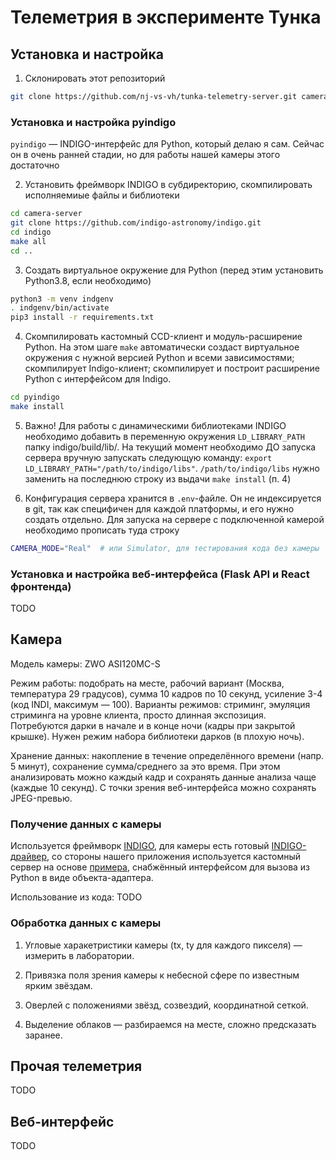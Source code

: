 # Телеметрия в эксперименте Тунка

## Установка и настройка

1. Склонировать этот репозиторий

```bash
git clone https://github.com/nj-vs-vh/tunka-telemetry-server.git camera-server
```

### Установка и настройка pyindigo

`pyindigo` — INDIGO-интерфейс для Python, который делаю я сам. Сейчас он в очень ранней стадии, но для работы нашей камеры этого достаточно

2. Установить фреймворк INDIGO в субдиректорию, скомпилировать исполняемиые файлы и библиотеки

```bash
cd camera-server
git clone https://github.com/indigo-astronomy/indigo.git
cd indigo
make all
cd ..
```

3. Создать виртуальное окружение для Python (перед этим установить Python3.8, если необходимо)

```bash
python3 -m venv indgenv
. indgenv/bin/activate
pip3 install -r requirements.txt
```

4. Скомпилировать кастомный CCD-клиент и модуль-расширение Python. На этом шаге `make` автоматически создаст виртуальное окружения с нужной версией Python и всеми зависимостями; скомпилирует Indigo-клиент; скомпилирует и построит расширение Python с интерфейсом для Indigo.

```bash
cd pyindigo
make install
```

5. Важно! Для работы с динамическими библиотеками INDIGO необходимо добавить в переменную окружения `LD_LIBRARY_PATH` папку indigo/build/lib/. На текущий момент необходимо ДО запуска сервера вручную запускать следующую команду: `export LD_LIBRARY_PATH="/path/to/indigo/libs"`. `/path/to/indigo/libs` нужно заменить на последнюю строку из выдачи `make install` (п. 4)

6. Конфигурация сервера хранится в `.env`-файле. Он не индексируется в git, так как специфичен для каждой платформы, и его нужно создать отдельно. Для запуска на сервере с подключенной камерой необходимо прописать туда строку

```bash
CAMERA_MODE="Real"  # или Simulator, для тестирования кода без камеры
```

### Установка и настройка веб-интерфейса (Flask API и React фронтенда)

TODO

## Камера

Модель камеры: ZWO ASI120MC-S

Режим работы: подобрать на месте, рабочий вариант (Москва, температура 29 градусов), сумма 10 кадров по 10 секунд, усиление 3-4 (код INDI, максимум — 100). Варианты режимов: стриминг, эмуляция стриминга на уровне клиента, просто длинная экспозиция. Потребуются дарки в начале и в конце ночи (кадры при закрытой крышке). Нужен режим набора библиотеки дарков (в плохую ночь).

Хранение данных: накопление в течение определённого времени (напр. 5 минут), сохранение сумма/среднего за это время. При этом анализировать можно каждый кадр и сохранять данные анализа чаще (каждые 10 секунд). С точки зрения веб-интерфейса можно сохранять JPEG-превью.

### Получение данных с камеры

Используется фреймворк [INDIGO](https://github.com/indigo-astronomy/indigo), для камеры есть готовый [INDIGO-драйвер](https://github.com/indigo-astronomy/indigo/tree/master/indigo_drivers/ccd_asi), со стороны нашего приложения используется кастомный сервер на основе [примера](https://github.com/indigo-astronomy/indigo/blob/master/indigo_examples/dynamic_driver_client.c), снабжённый интерфейсом для вызова из Python в виде объекта-адаптера.

Использование из кода: TODO

### Обработка данных с камеры

1. Угловые харакетристики камеры (tx, ty для каждого пикселя) — измерить в лаборатории.

2. Привязка поля зрения камеры к небесной сфере по известным ярким звёздам.

3. Оверлей с положениями звёзд, созвездий, координатной сеткой.

4. Выделение облаков — разбираемся на месте, сложно предсказать заранее.

## Прочая телеметрия

TODO

## Веб-интерфейс

TODO
